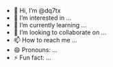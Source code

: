 - 👋 Hi, I’m @dq7tx
- 👀 I’m interested in ...
- 🌱 I’m currently learning ...
- 💞️ I’m looking to collaborate on ...
- 📫 How to reach me ...
- 😄 Pronouns: ...
- ⚡ Fun fact: ...

<!---
dq7tx/dq7tx is a ✨ special ✨ repository because its `README.md` (this file) appears on your GitHub profile.
You can click the Preview link to take a look at your changes.
--->
